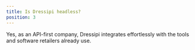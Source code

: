 ```yaml
---
title: Is Dressipi headless?
position: 3
---
```

Yes, as an API-first company, Dressipi integrates effortlessly with the tools and software retailers already use.